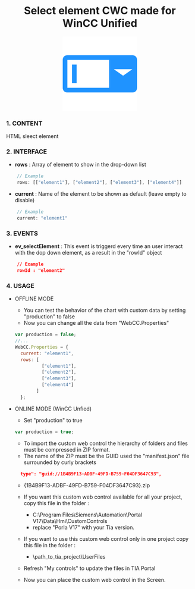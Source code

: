 <h1 align="center" style="margin-top: 0px;">Select element CWC made for WinCC Unified</h1>

<p align="center" style="margin-bottom: 0px !important;">
  <img width="200" src="docs/icon.png" alt="Icon" align="center">
</p>


### **1. CONTENT**

HTML sleect element

### **2. INTERFACE**

  - **rows** : Array of element to show in the drop-down list 

  ```js 
      // Example
      rows: [["element1"], ["element2"], ["element3"], ["element4"]]
  ```

  - **current** : Name of the element to be shown as default (leave empty to disable)

  ```js 
      // Example
      current: "element1"
  ```

### **3. EVENTS**

   - **ev_selectElement** : This event is triggerd every time an user interact with the dop down element, as a result in the "rowId" object
  ```json
      // Example
      rowId : "element2"
  ```

### **4. USAGE**

  - OFFLINE MODE
    - You can test the behavior of the chart with custom data by setting "production" to false
    - Now you can change all the data from "WebCC.Properties"

    ```js
    var production = false;
    //...
    WebCC.Properties = {
      current: "element1",
      rows: [
              ["element1"],
              ["element2"],
              ["element3"],
              ["element4"]
            ]
      };
    ```

  - ONLINE MODE (WinCC Unfied)
    -  Set "production" to true
    ```js
    var production = true;
    ```
    - To import the custom web control the hierarchy of folders and files must be compressed in ZIP format.
    - The name of the ZIP must be the GUID used the "manifest.json" file surrounded by curly brackets

    ```json
      type": "guid://1B4B9F13-ADBF-49FD-B759-F04DF3647C93",
    ```
    - {1B4B9F13-ADBF-49FD-B759-F04DF3647C93}.zip
    - If you want this custom web control available for all your project, copy this file in the folder : 
      - C:\Program Files\Siemens\Automation\Portal V17\Data\Hmi\CustomControls
      - replace "Porla V17" with your Tia version.
    - If you want to use this custom web control only in one project copy this file in the folder :

      - \path_to_tia_project\UserFiles


    - Refresh "My controls" to update the files in TIA Portal
    - Now you can place the custom web control in the Screen.


